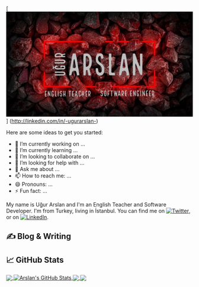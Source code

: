 [![Header](https://github.com/arslanugur/arslanugur/blob/arslan/readme_header.png)] (http://linkedin.com/in/-ugurarslan-)

Here are some ideas to get you started:

- 🔭 I’m currently working on ...
- 🌱 I’m currently learning ...
- 👯 I’m looking to collaborate on ...
- 🤔 I’m looking for help with ...
- 💬 Ask me about ...
- 📫 How to reach me: ...
- 😄 Pronouns: ...
- ⚡ Fun fact: ...



My name is Uğur Arslan and I'm an English Teacher and Software Developer. 
I'm from Turkey, living in İstanbul. 
You can find me on [![Twitter][1.2]][1],  or on [![LinkedIn][3.2]][3].

## &#x270d; Blog & Writing



## &#x1f4c8; GitHub Stats

<a href="https://github.com/arslanugur/arslanugur">
  <img align="center" src="https://github-readme-stats.vercel.app/api/top-langs/?username=arslanugur&hide=java,html,tex&title_color=ffffff&text_color=c9cacc&icon_color=2bbc8a&bg_color=1d1f21&langs_count=3" />
</a>
<a href="https://github.com/arslanugur/arslanugur">
  <img align="center" src="https://github-readme-stats.vercel.app/api?username=arslanugur&show_icons=true&line_height=27&count_private=true&title_color=ffffff&text_color=c9cacc&icon_color=2bbc8a&bg_color=1d1f21" alt="Arslan's GitHub Stats" />
</a>

<a href="https://github.com/arslanugur/projects">
  <img align="center" src="https://github-readme-stats.vercel.app/api/pin/?username=MartinHeinz&repo=python-project-blueprint&title_color=ffffff&text_color=c9cacc&icon_color=2bbc8a&bg_color=1d1f21" />
</a>


<a href="https://github.com/arslanugur/py">
  <img align="center" src="https://github-readme-stats.vercel.app/api/pin/?username=arslanugur&repo=go-project-blueprint&title_color=ffffff&text_color=c9cacc&icon_color=2bbc8a&bg_color=1d1f21" />
</a>    

<!-- links to social media icons -->

<!-- icons with padding -->

[1.1]: http://i.imgur.com/tXSoThF.png (twitter icon with padding)
[2.1]: http://i.imgur.com/0o48UoR.png (github icon with padding)

<!-- icons without padding -->

[1.2]: http://i.imgur.com/wWzX9uB.png (twitter icon without padding)
[2.2]: http://i.imgur.com/9I6NRUm.png (github icon without padding)
[3.2]: https://raw.githubusercontent.com/arslanugur/MartinHeinz/master/linkedin-3-16.png (LinkedIn icon without padding)


<!-- links to your social media accounts -->

[1]: https://twitter.com/arslanuguur
[2]: https://github.com/arslanugur
[3]: http://linkedin.com/in/-ugurarslan-


